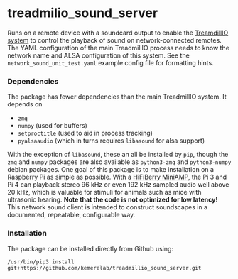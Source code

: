 # treadmilio_sound_server

Runs on a remote device with a soundcard output to enable the [TreamdillIO
system](https://github.com/kemerelab/TreadmillIO)
to control the playback of sound on network-connected remotes. The YAML configuration of the  main 
TreadmillIO process needs to know the network name and ALSA configuration of this system.
See the `network_sound_unit_test.yaml` example config file for formatting hints.

### Dependencies
The package has fewer dependencies than the main TreadmillIO system. It depends on
  + `zmq`
  + `numpy` (used for buffers)
  + `setproctitle` (used to aid in process tracking)
  + `pyalsaaudio` (which in turns requires `libasound` for alsa support)

With the exception of `libasound`, these an all be installed by `pip`, though
the `zmq` and `numpy` packages are also available as `python3-zmq` and `python3-numpy`
debian packages. One goal of this package is to make installation on a Raspberry Pi
as simple as possible. With a [HiFiBerry MiniAMP](https://www.hifiberry.com/docs/data-sheets/datasheet-miniamp/),
the Pi 3 and Pi 4 can playback stereo 96 kHz or even 192 kHz sampled audio well
above 20 kHz, which is valuable for stimuli for animals such as mice with ultrasonic
hearing. **Note that the code is not optimized for low latency!** This network sound client
is intended to construct soundscapes in a documented, repeatable, configurable way.

### Installation

The package can be installed directly from Github using: 
```  
/usr/bin/pip3 install git+https://github.com/kemerelab/treadmillio_sound_server.git
```